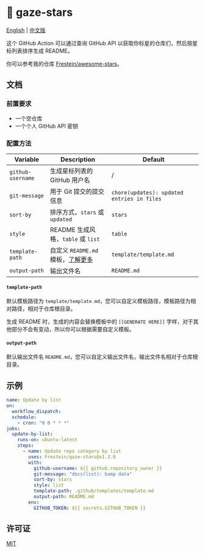 # 🌟 gaze-stars

[English](README.md) | [中文版](README.zh-CN.md)

这个 GitHub Action 可以通过查询 GitHub API 以获取你标星的仓库们，然后按星标列表排序生成 README。

你可以参考我的仓库 [Frestein/awesome-stars](https://github.com/frestein/awesome-stars)。

## 文档

### 前置要求

- 一个空仓库
- 一个个人 GitHub API 密钥

### 配置方法

| Variable          | Description                                         | Default                                    |
| ----------------- | --------------------------------------------------- | ------------------------------------------ |
| `github-username` | 生成星标列表的 GitHub 用户名                        | /                                          |
| `git-message`     | 用于 Git 提交的提交信息                             | `chore(updates): updated entries in files` |
| `sort-by`         | 排序方式，`stars` 或 `updated`                      | `stars`                                    |
| `style`           | README 生成风格，`table` 或 `list`                  | `table`                                    |
| `template-path`   | 自定义 `README.md` 模板，[了解更多](#template-path) | `template/template.md`                     |
| `output-path`     | 输出文件名                                          | `README.md`                                |

#### `template-path`

默认模板路径为 `template/template.md`，您可以自定义模板路径，模板路径为相对路径，相对于仓库根目录。

生成 README 时，生成的内容会替换模板中的 `[[GENERATE HERE]]` 字样，对于其他部分不会有变动，所以你可以根据需要自定义模板。

#### `output-path`

默认输出文件名 `README.md`，您可以自定义输出文件名，输出文件名相对于仓库根目录。

## 示例

```yml
name: Update by list
on:
  workflow_dispatch:
  schedule:
    - cron: "0 0 * * *"
jobs:
  update-by-list:
    runs-on: ubuntu-latest
    steps:
      - name: Update repo category by list
        uses: Frestein/gaze-stars@v1.3.0
        with:
          github-username: ${{ github.repository_owner }}
          git-message: "docs(list): bump data"
          sort-by: stars
          style: list
          template-path: .github/templates/template.md
          output-path: README.md
        env:
          GITHUB_TOKEN: ${{ secrets.GITHUB_TOKEN }}
```

## 许可证

[MIT](LICENSE)
